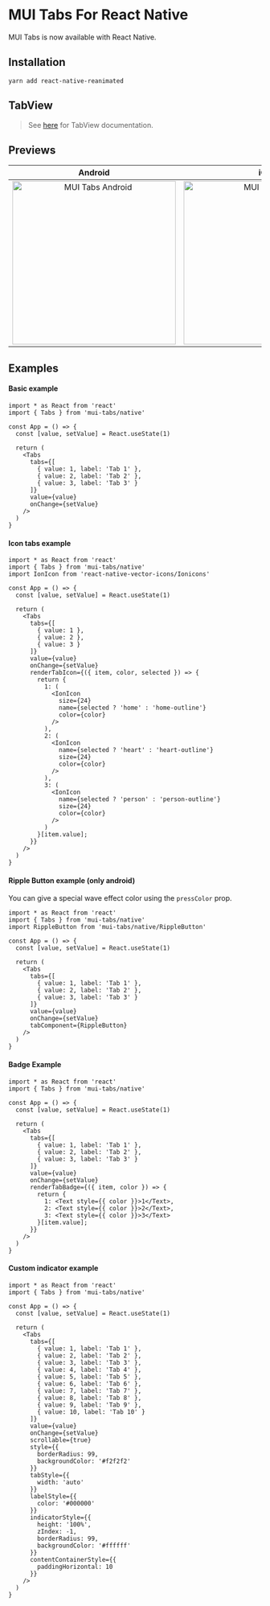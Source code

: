 # MUI Tabs For React Native

MUI Tabs is now available with React Native.

## Installation

```shell
yarn add react-native-reanimated
```

## TabView

> See [here](./NATIVE_TABVIEW_README.md) for TabView documentation.

## Previews

|                                   Android                                   |                                 iOS                                 |
|:---------------------------------------------------------------------------:|:-------------------------------------------------------------------:|
| <img src="images/android-preview.gif" alt="MUI Tabs Android" width="325" /> | <img src="images/ios-preview.gif" alt="MUI Tabs iOS" width="325" /> |

## Examples

#### Basic example

```tsx
import * as React from 'react'
import { Tabs } from 'mui-tabs/native'

const App = () => {
  const [value, setValue] = React.useState(1)

  return (
    <Tabs
      tabs={[
        { value: 1, label: 'Tab 1' },
        { value: 2, label: 'Tab 2' },
        { value: 3, label: 'Tab 3' }
      ]}
      value={value}
      onChange={setValue}
    />
  )
}
```

#### Icon tabs example

```tsx
import * as React from 'react'
import { Tabs } from 'mui-tabs/native'
import IonIcon from 'react-native-vector-icons/Ionicons'

const App = () => {
  const [value, setValue] = React.useState(1)

  return (
    <Tabs
      tabs={[
        { value: 1 },
        { value: 2 },
        { value: 3 }
      ]}
      value={value}
      onChange={setValue}
      renderTabIcon={({ item, color, selected }) => {
        return {
          1: (
            <IonIcon
              size={24}
              name={selected ? 'home' : 'home-outline'}
              color={color}
            />
          ),
          2: (
            <IonIcon
              name={selected ? 'heart' : 'heart-outline'}
              size={24}
              color={color}
            />
          ),
          3: (
            <IonIcon
              name={selected ? 'person' : 'person-outline'}
              size={24}
              color={color}
            />
          )
        }[item.value];
      }}
    />
  )
}
```

#### Ripple Button example (only android)

You can give a special wave effect color using the `pressColor` prop.

```tsx
import * as React from 'react'
import { Tabs } from 'mui-tabs/native'
import RippleButton from 'mui-tabs/native/RippleButton'

const App = () => {
  const [value, setValue] = React.useState(1)

  return (
    <Tabs
      tabs={[
        { value: 1, label: 'Tab 1' },
        { value: 2, label: 'Tab 2' },
        { value: 3, label: 'Tab 3' }
      ]}
      value={value}
      onChange={setValue}
      tabComponent={RippleButton}
    />
  )
}
```

#### Badge Example

```tsx
import * as React from 'react'
import { Tabs } from 'mui-tabs/native'

const App = () => {
  const [value, setValue] = React.useState(1)

  return (
    <Tabs
      tabs={[
        { value: 1, label: 'Tab 1' },
        { value: 2, label: 'Tab 2' },
        { value: 3, label: 'Tab 3' }
      ]}
      value={value}
      onChange={setValue}
      renderTabBadge={({ item, color }) => {
        return {
          1: <Text style={{ color }}>1</Text>,
          2: <Text style={{ color }}>2</Text>,
          3: <Text style={{ color }}>3</Text>
        }[item.value];
      }}
    />
  )
}
```

#### Custom indicator example

```tsx
import * as React from 'react'
import { Tabs } from 'mui-tabs/native'

const App = () => {
  const [value, setValue] = React.useState(1)

  return (
    <Tabs
      tabs={[
        { value: 1, label: 'Tab 1' },
        { value: 2, label: 'Tab 2' },
        { value: 3, label: 'Tab 3' },
        { value: 4, label: 'Tab 4' },
        { value: 5, label: 'Tab 5' },
        { value: 6, label: 'Tab 6' },
        { value: 7, label: 'Tab 7' },
        { value: 8, label: 'Tab 8' },
        { value: 9, label: 'Tab 9' },
        { value: 10, label: 'Tab 10' }
      ]}
      value={value}
      onChange={setValue}
      scrollable={true}
      style={{
        borderRadius: 99,
        backgroundColor: '#f2f2f2'
      }}
      tabStyle={{
        width: 'auto'
      }}
      labelStyle={{
        color: '#000000'
      }}
      indicatorStyle={{
        height: '100%',
        zIndex: -1,
        borderRadius: 99,
        backgroundColor: '#ffffff'
      }}
      contentContainerStyle={{
        paddingHorizontal: 10
      }}
    />
  )
}
```
